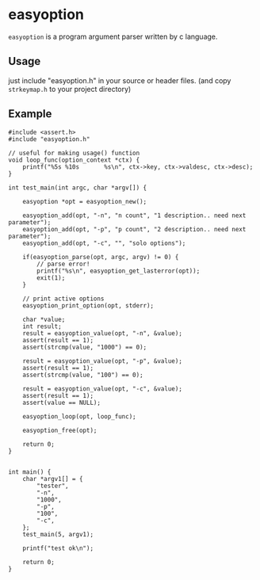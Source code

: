 # easyoption
`easyoption` is a program argument parser written by c language.

## Usage

just include "easyoption.h" in your source or header files. (and copy `strkeymap.h` to your project directory)

## Example

	#include <assert.h>
	#include "easyoption.h"

	// useful for making usage() function
	void loop_func(option_context *ctx) {
		printf("%5s %10s       %s\n", ctx->key, ctx->valdesc, ctx->desc);
	}

	int test_main(int argc, char *argv[]) {

		easyoption *opt = easyoption_new();
		
		easyoption_add(opt, "-n", "n count", "1 description.. need next parameter");
		easyoption_add(opt, "-p", "p count", "2 description.. need next parameter");
		easyoption_add(opt, "-c", "", "solo options");

		if(easyoption_parse(opt, argc, argv) != 0) {
			// parse error!
			printf("%s\n", easyoption_get_lasterror(opt));
			exit(1);
		}

		// print active options
		easyoption_print_option(opt, stderr);

		char *value;
		int result;
		result = easyoption_value(opt, "-n", &value);
		assert(result == 1);
		assert(strcmp(value, "1000") == 0);

		result = easyoption_value(opt, "-p", &value);
		assert(result == 1);
		assert(strcmp(value, "100") == 0);

		result = easyoption_value(opt, "-c", &value);
		assert(result == 1);
		assert(value == NULL);

		easyoption_loop(opt, loop_func);

		easyoption_free(opt);

		return 0;
	}


	int main() {
		char *argv1[] = {
			"tester",
			"-n",
			"1000",
			"-p",
			"100",
			"-c",
		};
		test_main(5, argv1);

		printf("test ok\n");

		return 0;
	}

